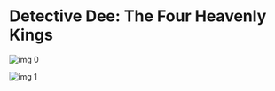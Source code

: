 # Detective Dee: The Four Heavenly Kings

![img 0](https://i.imgur.com/YmYh6FT.jpg)

![img 1](https://i.imgur.com/v6nnXgq.jpg)

